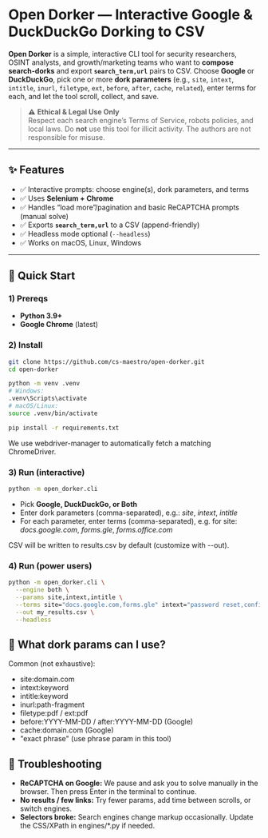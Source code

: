 # Open Dorker — Interactive Google & DuckDuckGo Dorking to CSV

**Open Dorker** is a simple, interactive CLI tool for security researchers, OSINT analysts, and growth/marketing teams who want to **compose search-dorks** and export **`search_term,url`** pairs to CSV. Choose **Google** or **DuckDuckGo**, pick one or more **dork parameters** (e.g., `site`, `intext`, `intitle`, `inurl`, `filetype`, `ext`, `before`, `after`, `cache`, `related`), enter terms for each, and let the tool scroll, collect, and save.

> ⚠️ **Ethical & Legal Use Only**  
> Respect each search engine’s Terms of Service, robots policies, and local laws. Do **not** use this tool for illicit activity. The authors are not responsible for misuse.

---

## ✨ Features

- ✅ Interactive prompts: choose engine(s), dork parameters, and terms
- ✅ Uses **Selenium + Chrome**
- ✅ Handles “load more”/pagination and basic ReCAPTCHA prompts (manual solve)
- ✅ Exports **`search_term,url`** to a CSV (append-friendly)
- ✅ Headless mode optional (`--headless`)
- ✅ Works on macOS, Linux, Windows

---

## 🚀 Quick Start

### 1) Prereqs
- **Python 3.9+**
- **Google Chrome** (latest)

### 2) Install
```bash
git clone https://github.com/cs-maestro/open-dorker.git
cd open-dorker

python -m venv .venv
# Windows: 
.venv\Scripts\activate
# macOS/Linux:
source .venv/bin/activate

pip install -r requirements.txt
```
We use webdriver-manager to automatically fetch a matching ChromeDriver.

### 3) Run (interactive)

```bash
python -m open_dorker.cli
```
- Pick **Google, DuckDuckGo, or Both**
- Enter dork parameters (comma-separated), e.g.: _site_, _intext_, _intitle_
- For each parameter, enter terms (comma-separated), e.g. for site: _docs.google.com_, _forms.gle_, _forms.office.com_

CSV will be written to results.csv by default (customize with --out).

### 4) Run (power users)
```bash
python -m open_dorker.cli \
  --engine both \
  --params site,intext,intitle \
  --terms site="docs.google.com,forms.gle" intext="password reset,confidential" intitle="login,register" \
  --out my_results.csv \
  --headless
```

## 🧩 What dork params can I use?

Common (not exhaustive):
- site:domain.com
- intext:keyword
- intitle:keyword
- inurl:path-fragment
- filetype:pdf / ext:pdf
- before:YYYY-MM-DD / after:YYYY-MM-DD (Google)
- cache:domain.com (Google)
- "exact phrase" (use phrase param in this tool)

## 🔧 Troubleshooting

- **ReCAPTCHA on Google:** We pause and ask you to solve manually in the browser. Then press Enter in the terminal to continue.
- **No results / few links:** Try fewer params, add time between scrolls, or switch engines.
- **Selectors broke:** Search engines change markup occasionally. Update the CSS/XPath in engines/*.py if needed.

